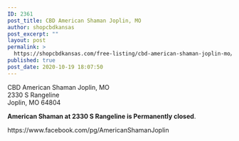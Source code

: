 ```yaml
---
ID: 2361
post_title: CBD American Shaman Joplin, MO
author: shopcbdkansas
post_excerpt: ""
layout: post
permalink: >
  https://shopcbdkansas.com/free-listing/cbd-american-shaman-joplin-mo/
published: true
post_date: 2020-10-19 18:07:50
---
```

<!-- wp:paragraph -->
<p>CBD American Shaman Joplin, MO <br>2330 S Rangeline <br>Joplin, MO 64804 <br></p>
<!-- /wp:paragraph -->

<!-- wp:paragraph -->
<p><strong>American Shaman at 2330 S Rangeline is Permanently closed</strong>.</p>
<!-- /wp:paragraph -->

<!-- wp:paragraph -->
<p>https://www.facebook.com/pg/AmericanShamanJoplin </p>
<!-- /wp:paragraph -->

<!-- wp:block {"ref":2251} /-->